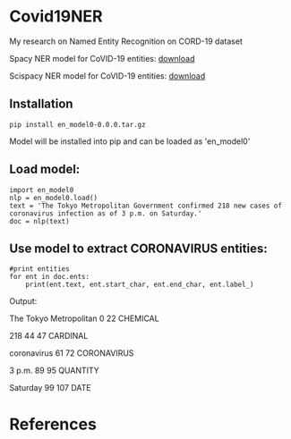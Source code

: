 # Covid19NER
My research on Named Entity Recognition on CORD-19 dataset

Spacy NER model for CoVID-19 entities: [download](https://drive.google.com/file/d/1xokPqcHkFbzAAgJlog_wYch4bMVevsQZ/view?usp=sharing)

Scispacy NER model for CoVID-19 entities: [download](https://drive.google.com/file/d/1I1ok6Xvx0gmmrRaZWHPYBnOBk59vlJ7G/view?usp=sharing)
## Installation
```
pip install en_model0-0.0.0.tar.gz
```
Model will be installed into pip and can be loaded as 'en_model0'

## Load model:
```
import en_model0
nlp = en_model0.load()
text = 'The Tokyo Metropolitan Government confirmed 218 new cases of coronavirus infection as of 3 p.m. on Saturday.'
doc = nlp(text)
```

## Use model to extract CORONAVIRUS entities:
```
#print entities
for ent in doc.ents:
    print(ent.text, ent.start_char, ent.end_char, ent.label_)
```

Output:

The Tokyo Metropolitan 0 22 CHEMICAL

218 44 47 CARDINAL

coronavirus 61 72 CORONAVIRUS

3 p.m. 89 95 QUANTITY

Saturday 99 107 DATE

# References

